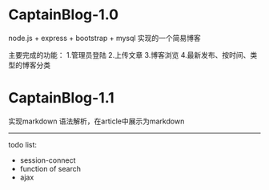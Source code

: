 # CaptainBlog-1.0

node.js + express + bootstrap + mysql 实现的一个简易博客

主要完成的功能：
    1.管理员登陆
    2.上传文章
    3.博客浏览
    4.最新发布、按时间、类型的博客分类

# CaptainBlog-1.1

实现markdown 语法解析，在article中展示为markdown
-- ----------------------------------------------------
todo list:
* session-connect
* function of search
* ajax 